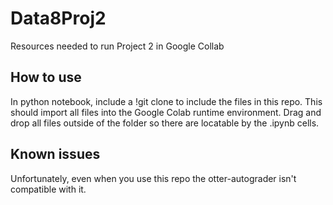 # Data8Proj2 

Resources needed to run Project 2 in Google Collab  

## How to use 
In python notebook, include a !git clone <URL> to include the files in this repo. This should import all files into the Google Colab runtime environment. 
Drag and drop all files outside of the folder so there are locatable by the .ipynb cells.

## Known issues 
Unfortunately, even when you use this repo the otter-autograder isn't compatible with it.
